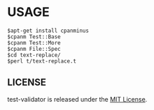 # USAGE


```shell
$apt-get install cpanminus
$cpanm Test::Base
$cpanm Test::More
$cpanm File::Spec
$cd text-replace/
$perl t/text-replace.t
```

LICENSE
-------
test-validator is released under the [MIT License](https://opensource.org/licenses/MIT).


